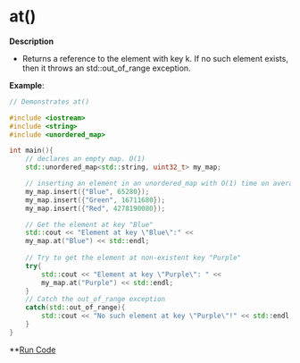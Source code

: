 # at()

**Description**
- Returns a reference to the element with key k. If no such element exists, then it throws an std::out_of_range exception.

**Example**:

```cpp
// Demonstrates at()

#include <iostream>
#include <string>
#include <unordered_map>

int main(){
    // declares an empty map. O(1)
    std::unordered_map<std::string, uint32_t> my_map;

    // inserting an element in an unordered_map with O(1) time on average.
    my_map.insert({"Blue", 65280});
    my_map.insert({"Green", 16711680});
    my_map.insert({"Red", 4278190080});

    // Get the element at key "Blue"
    std::cout << "Element at key \"Blue\":" <<
    my_map.at("Blue") << std::endl;
    
    // Try to get the element at non-existent key "Purple"
    try{
        std::cout << "Element at key \"Purple\": " <<
        my_map.at("Purple") << std::endl;
    }
    // Catch the out_of_range exception
    catch(std::out_of_range){
        std::cout << "No such element at key \"Purple\"!" << std::endl;
    }
}

```
**[Run Code](https://rextester.com/JBYTC94559)